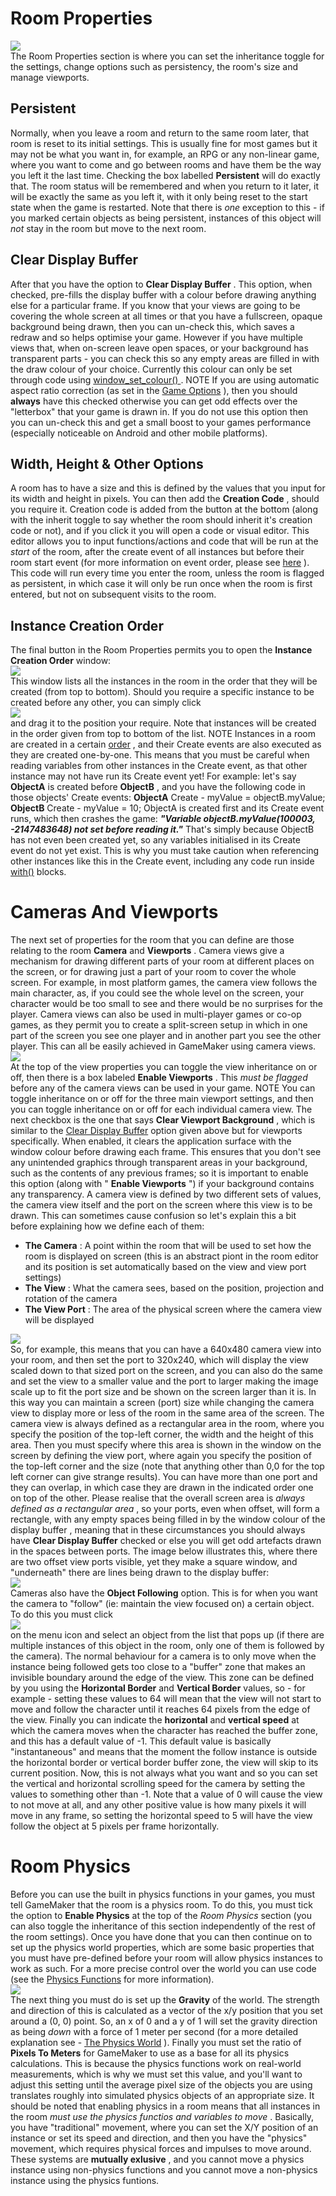 # Room Properties

  
![](https://gms.magecorn.com/Manual/assets/Images/Asset_Editors/Editor_Room_RoomSettings.png)  
The Room Properties section is where you can set the inheritance toggle
for the settings, change options such as persistency, the room's size
and manage viewports.

## Persistent

Normally, when you leave a room and return to the same room later, that
room is reset to its initial settings. This is usually fine for most
games but it may not be what you want in, for example, an RPG or any
non-linear game, where you want to come and go between rooms and have
them be the way you left it the last time. Checking the box labelled
**Persistent** will do exactly that. The room status will be remembered
and when you return to it later, it will be exactly the same as you left
it, with it only being reset to the start state when the game is
restarted. Note that there is *one* exception to this - if you marked
certain objects as being persistent, instances of this object will *not*
stay in the room but move to the next room.

## Clear Display Buffer

After that you have the option to **Clear Display Buffer** . This
option, when checked, pre-fills the display buffer with a colour before
drawing anything else for a particular frame. If you know that your
views are going to be covering the whole screen at all times or that you
have a fullscreen, opaque background being drawn, then you can un-check
this, which saves a redraw and so helps optimise your game. However if
you have multiple views that, when on-screen leave open spaces, or your
background has transparent parts - you can check this so any empty
areas are filled in with the draw colour of your choice. Currently this
colour can only be set through code using [ window_set_colour()
](../../GameMaker_Language/GML_Reference/Cameras_And_Display/The_Game_Window/window_set_colour)
. NOTE If you are using automatic aspect ratio correction (as set in the
[Game Options](../../Settings/Game_Options) ), then you should
**always** have this checked otherwise you can get odd effects over the
"letterbox" that your game is drawn in. If you do not use this option
then you can un-check this and get a small boost to your games
performance (especially noticeable on Android and other mobile
platforms).

## Width, Height & Other Options

A room has to have a size and this is defined by the values that you
input for its width and height in pixels. You can then add the
**Creation Code** , should you require it. Creation code is added from
the button at the bottom (along with the inherit toggle to say whether
the room should inherit it's creation code or not), and if you click it
you will open a code or visual editor. This editor allows you to input
functions/actions and code that will be run at the *start* of the room,
after the create event of all instances but before their room start
event (for more information on event order, please see
[here](../Object_Properties/Event_Order) ). This code will run every
time you enter the room, unless the room is flagged as persistent, in
which case it will only be run once when the room is first entered, but
not on subsequent visits to the room.

## Instance Creation Order

The final button in the Room Properties permits you to open the
**Instance Creation Order** window:  
![](https://gms.magecorn.com/Manual/assets/Images/Asset_Editors/Editor_Room_CreationOrder.png)  
This window lists all the instances in the room in the order that they
will be created (from top to bottom). Should you require a specific
instance to be created before any other, you can simply click  
![](https://gms.magecorn.com/Manual/assets/Images/Icons/Icon_LMB.png)  
and drag it to the position your require. Note that instances will be
created in the order given from top to bottom of the list. NOTE
Instances in a room are created in a certain [order](#creation_order) ,
and their Create events are also executed as they are created
one-by-one. This means that you must be careful when reading variables
from other instances in the Create event, as that other instance may not
have run its Create event yet! For example: let's say **ObjectA** is
created before **ObjectB** , and you have the following code in those
objects' Create events: **ObjectA** Create - myValue = objectB.myValue;
**ObjectB** Create - myValue = 10; ObjectA is created first and its
Create event runs, which then crashes the game: ***"Variable
objectB.myValue(100003, -2147483648) not set before reading it."***
That's simply because ObjectB has not even been created yet, so any
variables initialised in its Create event do not yet exist. This is why
you must take caution when referencing other instances like this in the
Create event, including any code run inside
[with()](../../GameMaker_Language/GML_Overview/Language_Features/with)
blocks.

# Cameras And Viewports

The next set of properties for the room that you can define are those
relating to the room **Camera** and **Viewports** . Camera views give a
mechanism for drawing different parts of your room at different places
on the screen, or for drawing just a part of your room to cover the
whole screen. For example, in most platform games, the camera view
follows the main character, as, if you could see the whole level on the
screen, your character would be too small to see and there would be no
surprises for the player. Camera views can also be used in multi-player
games or co-op games, as they permit you to create a split-screen setup
in which in one part of the screen you see one player and in another
part you see the other player. This can all be easily achieved in
GameMaker using camera views.  
![](https://gms.magecorn.com/Manual/assets/Images/Asset_Editors/Editor_Room_RoomViews.png)  
At the top of the view properties you can toggle the view inheritance on
or off, then there is a box labeled **Enable Viewports** . This *must be
flagged* before any of the camera views can be used in your game. NOTE
You can toggle inheritance on or off for the three main viewport
settings, and then you can toggle inheritance on or off for each
individual camera view. The next checkbox is the one that says **Clear
Viewport Background** , which is similar to the [Clear Display
Buffer](#clear_display_buffer) option given above but for viewports
specifically. When enabled, it clears the application surface with the
window colour before drawing each frame. This ensures that you don't see
any unintended graphics through transparent areas in your background,
such as the contents of any previous frames; so it is important to
enable this option (along with " **Enable Viewports** ") if your
background contains any transparency. A camera view is defined by two
different sets of values, the camera view itself and the port on the
screen where this view is to be drawn. This can sometimes cause
confusion so let's explain this a bit before explaining how we define
each of them:

-   **The Camera** : A point within the room that will be used to set
    how the room is displayed on screen (this is an abstract piont in
    the room editor and its position is set automatically based on the
    view and view port settings)
-   **The View** : What the camera sees, based on the position,
    projection and rotation of the camera
-   **The View Port** : The area of the physical screen where the camera
    view will be displayed

  
![](https://gms.magecorn.com/Manual/assets/Images/Asset_Editors/Camera_Example.png)  
So, for example, this means that you can have a 640x480 camera view into
your room, and then set the port to 320x240, which will display the view
scaled down to that sized port on the screen, and you can also do the
same and set the view to a smaller value and the port to larger making
the image scale up to fit the port size and be shown on the screen
larger than it is. In this way you can maintain a screen (port) size
while changing the camera view to display more or less of the room in
the same area of the screen. The camera view is always defined as a
rectangular area in the room, where you specify the position of the
top-left corner, the width and the height of this area. Then you must
specify where this area is shown in the window on the screen by defining
the view port, where again you specify the position of the top-left
corner and the size (note that anything other than 0,0 for the top left
corner can give strange results). You can have more than one port and
they can overlap, in which case they are drawn in the indicated order
one on top of the other. Please realise that the overall screen area is
*always defined as a rectangular area* , so your ports, even when
offset, will form a rectangle, with any empty spaces being filled in by
the window colour of the display buffer , meaning that in these
circumstances you should always have **Clear Display Buffer** checked or
else you will get odd artefacts drawn in the spaces between ports. The
image below illustrates this, where there are two offset view ports
visible, yet they make a square window, and "underneath" there are lines
being drawn to the display buffer:  
![](https://gms.magecorn.com/Manual/assets/Images/Asset_Editors/Editor_Object_PostDraw.png)  
Cameras also have the **Object Following** option. This is for when you
want the camera to "follow" (ie: maintain the view focused on) a certain
object. To do this you must click  
![](https://gms.magecorn.com/Manual/assets/Images/Icons/Icon_LMB.png)  
on the menu icon and select an object from the list that pops up (if
there are multiple instances of this object in the room, only one of
them is followed by the camera). The normal behaviour for a camera is to
only move when the instance being followed gets too close to a "buffer"
zone that makes an invisible boundary around the edge of the view. This
zone can be defined by you using the **Horizontal Border** and
**Vertical Border** values, so - for example - setting these values to
64 will mean that the view will not start to move and follow the
character until it reaches 64 pixels from the edge of the view. Finally
you can indicate the **horizontal** and **vertical speed** at which the
camera moves when the character has reached the buffer zone, and this
has a default value of -1. This default value is basically
"instantaneous" and means that the moment the follow instance is outside
the horizontal border or vertical border buffer zone, the view will skip
to its current position. Now, this is not always what you want and so
you can set the vertical and horizontal scrolling speed for the camera
by setting the values to something other than -1. Note that a value of 0
will cause the view to not move at all, and any other positive value is
how many pixels it will move in any frame, so setting the horizontal
speed to 5 will have the view follow the object at 5 pixels per frame
horizontally.

# Room Physics

Before you can use the built in physics functions in your games, you
must tell GameMaker that the room is a physics room. To do this, you
must tick the option to **Enable Physics** at the top of the *Room
Physics* section (you can also toggle the inheritance of this section
independently of the rest of the room settings). Once you have done that
you can then continue on to set up the physics world properties, which
are some basic properties that you must have pre-defined before your
room will allow physics instances to work as such. For a more precise
control over the world you can use code (see the [Physics
Functions](../../GameMaker_Language/GML_Reference/Physics/Physics)
for more information).  
![](https://gms.magecorn.com/Manual/assets/Images/Asset_Editors/Editor_Room_RoomPhysics.png)  
The next thing you must do is set up the **Gravity** of the world. The
strength and direction of this is calculated as a vector of the x/y
position that you set around a (0, 0) point. So, an x of 0 and a y of 1
will set the gravity direction as being *down* with a force of 1 meter
per second (for a more detailed explanation see - [The Physics
World](../../GameMaker_Language/GML_Reference/Physics/The_Physics_World/The_Physics_World)
). Finally you must set the ratio of **Pixels To Meters** for GameMaker
to use as a base for all its physics calculations. This is because the
physics functions work on real-world measurements, which is why we must
set this value, and you'll want to adjust this setting until the average
pixel size of the objects you are using translates roughly into
simulated physics objects of an appropriate size. It should be noted
that enabling physics in a room means that all instances in the room
*must use the physics functios and variables to move* . Basically, you
have "traditional" movement, where you can set the X/Y position of an
instance or set its speed and direction, and then you have the "physics"
movement, which requires physical forces and impulses to move around.
These systems are **mutually exlusive** , and you cannot move a physics
instance using non-physics functions and you cannot move a non-physics
instance using the physics funtions.
